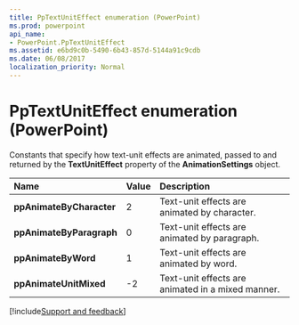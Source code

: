 ```yaml
---
title: PpTextUnitEffect enumeration (PowerPoint)
ms.prod: powerpoint
api_name:
- PowerPoint.PpTextUnitEffect
ms.assetid: e6bd9c0b-5490-6b43-857d-5144a91c9cdb
ms.date: 06/08/2017
localization_priority: Normal
---
```



# PpTextUnitEffect enumeration (PowerPoint)

Constants that specify how text-unit effects are animated, passed to and returned by the  **TextUnitEffect** property of the **AnimationSettings** object.



|Name|Value|Description|
|:-----|:-----|:-----|
|**ppAnimateByCharacter**|2|Text-unit effects are animated by character.|
|**ppAnimateByParagraph**|0|Text-unit effects are animated by paragraph.|
|**ppAnimateByWord**|1|Text-unit effects are animated by word.|
|**ppAnimateUnitMixed**|-2|Text-unit effects are animated in a mixed manner.|

[!include[Support and feedback](~/includes/feedback-boilerplate.md)]